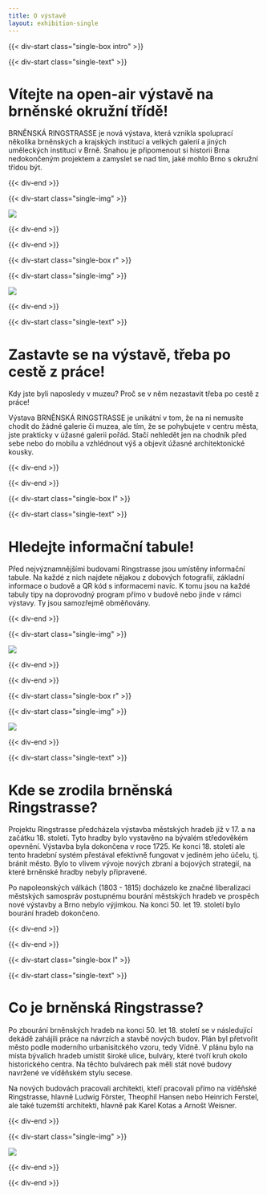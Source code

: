 ```yaml
---
title: O výstavě
layout: exhibition-single
---
```


{{< div-start class="single-box intro" >}}

{{< div-start class="single-text" >}}

# Vítejte na open-air výstavě na brněnské okružní třídě!

BRNĚNSKÁ RINGSTRASSE je nová výstava, která vznikla spoluprací několika brněnských a krajských institucí a velkých galerií a jiných uměleckých institucí v Brně. Snahou je připomenout si historii Brna nedokončeným projektem a zamyslet se nad tím, jaké mohlo Brno s okružní třídou být.

{{< div-end >}}

{{< div-start class="single-img" >}}

![](/imgs/exhibition/main.png)

{{< div-end >}}

{{< div-end >}}

{{< div-start class="single-box r" >}}

{{< div-start class="single-img" >}}

[![](/imgs/exhibition/soud.jpg)](/imgs/exhibition/soud.jpg)

{{< div-end >}}

{{< div-start class="single-text" >}}

# Zastavte se na výstavě, třeba po cestě z práce!

Kdy jste byli naposledy v muzeu? Proč se v něm nezastavit třeba po cestě z práce!

Výstava BRNĚNSKÁ RINGSTRASSE je unikátní v tom, že na ni nemusíte chodit do žádné galerie či muzea, ale tím, že se pohybujete v centru města, jste prakticky v úžasné galerii pořád. Stačí nehledět jen na chodník před sebe nebo do mobilu a vzhlédnout výš a objevit úžasné architektonické kousky.

{{< div-end >}}

{{< div-end >}}

{{< div-start class="single-box l" >}}

{{< div-start class="single-text" >}}

# Hledejte informační tabule!

Před nejvýznamnějšími budovami Ringstrasse jsou umístěny informační tabule. Na každé z nich najdete nějakou z dobových fotografií, základní informace o budově a QR kód s informacemi navíc. K tomu jsou na každé tabuly tipy na doprovodný program přímo v budově nebo jinde v rámci výstavy. Ty jsou samozřejmě obměňovány.

{{< div-end >}}

{{< div-start class="single-img" >}}

[![](/imgs/exhibition/banner.png)](/imgs/exhibition/banner.png)

{{< div-end >}}

{{< div-end >}}

{{< div-start class="single-box r" >}}

{{< div-start class="single-img" >}}

[![](/imgs/exhibition/hradby.jpg)](/imgs/exhibition/hradby.jpg)

{{< div-end >}}

{{< div-start class="single-text" >}}

# Kde se zrodila brněnská Ringstrasse?

Projektu Ringstrasse předcházela výstavba městských hradeb již v 17. a na začátku 18. století. Tyto hradby bylo vystavěno na bývalém středověkém opevnění. Výstavba byla dokončena v roce 1725. Ke konci 18. století ale tento hradební systém přestával efektivně fungovat v jediném jeho účelu, tj. bránit město. Bylo to vlivem vývoje nových zbraní a bojových strategií, na které brněnské hradby nebyly připravené.

Po napoleonských válkách (1803 - 1815) docházelo ke značné liberalizaci městských samospráv postupnému bourání městských hradeb ve prospěch nové výstavby a Brno nebylo výjimkou. Na konci 50. let 19. století bylo bourání hradeb dokončeno.

{{< div-end >}}

{{< div-end >}}

{{< div-start class="single-box l" >}}

{{< div-start class="single-text" >}}

# Co je brněnská Ringstrasse?

Po zbourání brněnských hradeb na konci 50. let 18. století se v následující dekádě zahájili práce na návrzích a stavbě nových budov. Plán byl přetvořit město podle moderního urbanisitckého vzoru, tedy Vídně. V plánu bylo na místa bývalích hradeb umístit široké ulice, bulváry, které tvoří kruh okolo historického centra. Na těchto bulvárech pak měli stát nové budovy navržené ve víděňském stylu secese. 

Na nových budovách pracovali architekti, kteří pracovali přímo na víděňské Ringstrasse, hlavně Ludwig Förster, Theophil Hansen nebo Heinrich Ferstel, ale také tuzemští architekti, hlavně pak Karel Kotas a Arnošt Weisner.

{{< div-end >}}

{{< div-start class="single-img" >}}

[![](/imgs/exhibition/jmk-old1.jpg)](/imgs/exhibition/jmk-old1.jpg)

{{< div-end >}}

{{< div-end >}}

